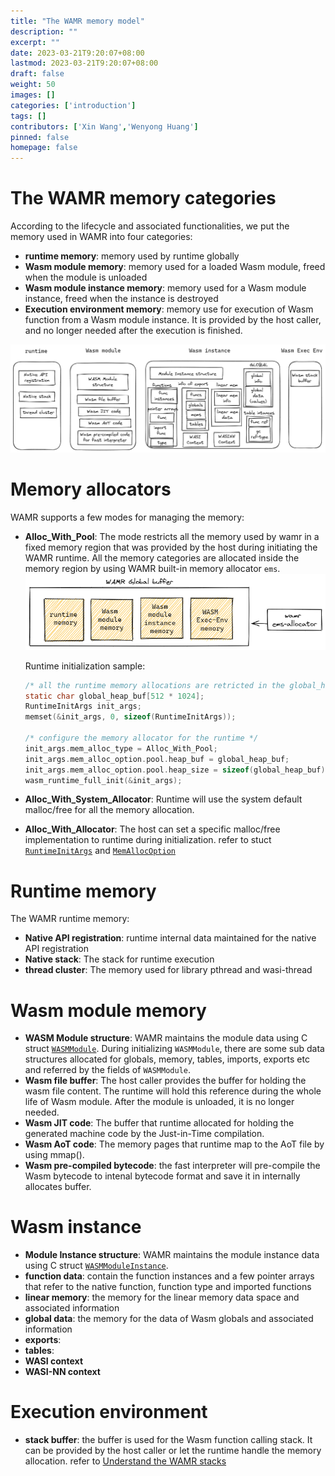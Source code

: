 ```yaml
---
title: "The WAMR memory model"
description: ""
excerpt: ""
date: 2023-03-21T9:20:07+08:00
lastmod: 2023-03-21T9:20:07+08:00
draft: false
weight: 50
images: []
categories: ['introduction']
tags: []
contributors: ['Xin Wang','Wenyong Huang']
pinned: false
homepage: false
---
```



# The WAMR memory categories

According to the lifecycle and associated functionalities, we put the memory used in WAMR into four categories:
- **runtime memory**:  memory used by runtime globally
- **Wasm module memory**: memory used for a loaded Wasm module, freed when the module is unloaded
- **Wasm module instance memory**: memory used for a Wasm module instance, freed when the instance is destroyed
- **Execution environment memory**: memory use for execution of Wasm function from a Wasm module instance. It is provided by the host caller, and no longer needed after the execution is finished.

![](wamr_object_classify.excalidraw.png)

# Memory allocators
WAMR supports a few modes for managing the memory:
- **Alloc_With_Pool**: The mode restricts all the memory used by wamr in a fixed memory region that was provided by the host during initiating the WAMR runtime. All the memory categories are allocated inside the memory region by using WAMR built-in memory allocator `ems`.    
    ![](pool_mode.excalidraw.png)  

    Runtime initialization sample:  
    ```C
    /* all the runtime memory allocations are retricted in the global_heap_buf array */
    static char global_heap_buf[512 * 1024];
    RuntimeInitArgs init_args;
    memset(&init_args, 0, sizeof(RuntimeInitArgs));

    /* configure the memory allocator for the runtime */
    init_args.mem_alloc_type = Alloc_With_Pool;
    init_args.mem_alloc_option.pool.heap_buf = global_heap_buf;
    init_args.mem_alloc_option.pool.heap_size = sizeof(global_heap_buf);
    wasm_runtime_full_init(&init_args);
    ```
- **Alloc_With_System_Allocator**: Runtime will use the system default malloc/free for all the memory allocation.
- **Alloc_With_Allocator**: The host can set a specific malloc/free implementation to runtime during initialization. refer to stuct [`RuntimeInitArgs`](https://github.com/bytecodealliance/wasm-micro-runtime/blob/d75cb3224f7c8a6565937a6389936a1a2160fc59/core/iwasm/include/wasm_export.h#L143) and [`MemAllocOption`](https://github.com/bytecodealliance/wasm-micro-runtime/blob/d75cb3224f7c8a6565937a6389936a1a2160fc59/core/iwasm/include/wasm_export.h#L111)

# Runtime memory
The WAMR runtime  memory:
- **Native API registration**: runtime internal data maintained for the native API registration
- **Native stack**: The stack for runtime execution
- **thread cluster**: The memory used for library pthread and wasi-thread

# Wasm module memory
- **WASM Module structure**: WAMR maintains the module data using C struct [`WASMModule`](https://github.com/bytecodealliance/wasm-micro-runtime/blob/d75cb3224f7c8a6565937a6389936a1a2160fc59/core/iwasm/interpreter/wasm.h#LL407C8-L407C19). During initializing `WASMModule`, there are some sub data structures allocated for globals, memory, tables, imports, exports etc and referred by the fields of `WASMModule`. 
- **Wasm file buffer**: The host caller provides the buffer for holding the wasm file content. The runtime will hold this reference during the whole life of Wasm module. After the module is unloaded, it is no longer needed.
- **Wasm JIT code**: The buffer that runtime allocated for holding the generated machine code by the Just-in-Time compilation.
- **Wasm AoT code**: The memory pages that runtime map to the AoT file by using mmap().
- **Wasm pre-compiled bytecode**: the fast interpreter will pre-compile the Wasm bytecode to intenal bytecode format and save it in internally allocates buffer.

# Wasm instance
- **Module Instance structure**: WAMR maintains the module instance data using C struct [`WASMModuleInstance`](https://github.com/bytecodealliance/wasm-micro-runtime/blob/d75cb3224f7c8a6565937a6389936a1a2160fc59/core/iwasm/interpreter/wasm_runtime.h#L252). 
- **function data**: contain the function instances and a few pointer arrays that refer to the native function, function type and imported functions
- **linear memory**: the memory for the linear memory data space and associated information
- **global data**: the memory for the data of Wasm globals and associated information
- **exports**: 
- **tables**: 
- **WASI context**
- **WASI-NN context**

# Execution environment
- **stack buffer**: the buffer is used for the Wasm function calling stack. It can be provided by the host caller or let the runtime handle the memory allocation. refer to [Understand the WAMR stacks](../understand_wamr_stacks/)
